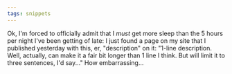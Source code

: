 ```yaml
---
tags: snippets
---
```


Ok, I'm forced to officially admit that I _must_ get more sleep than the 5 hours per night I've been getting of late: I just found a page on my site that I published yesterday with this, er, "description" on it: "1-line description. Well, actually, can make it a fair bit longer than 1 line I think. But will limit it to three sentences, I'd say..." How embarrassing...
